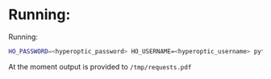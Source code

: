 # Running:

Running:
```bash
HO_PASSWORD=<hyperoptic_password> HO_USERNAME=<hyperoptic_username> python3 fetch-bill/main.py
``` 
At the moment output is provided to `/tmp/requests.pdf`
